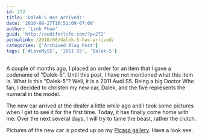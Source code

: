```yaml
---
id: 272
title: 'Dalek-5 Has Arrived!'
date: '2010-08-27T16:51:09-07:00'
author: 'Linh Pham'
guid: 'http://audiforlife.com/?p=272'
permalink: /2010/08/dalek-5-has-arrived/
categories: ['Archived Blog Post']
tags: ['#LoveMyS5', '2011 S5', 'Dalek-5']
---
```


A couple of months ago, I placed an order for an item that I gave a codename of "Dalek-5". Until this post, I have not mentioned what this item is. What is this "Dalek-5"? Well, it is a 2011 Audi S5. Being a big Doctor Who fan, I decided to christen my new car, Dalek, and the five represents the numeral in the model.

The new car arrived at the dealer a little while ago and I took some pictures when I get to see it for the first time. Today, it has finally come home with me. Over the next several days, I will try to tame the beast, rather the clutch.

Pictures of the new car is posted up on my [Picasa gallery](http://picasaweb.google.com/questionlp/2011AudiS5#). Have a look see.
